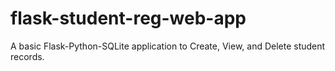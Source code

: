 # flask-student-reg-web-app

A basic Flask-Python-SQLite application to Create, View, and Delete student records.
